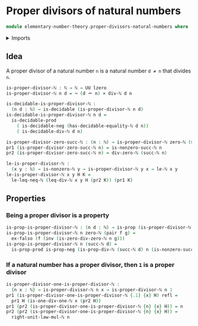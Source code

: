 # Proper divisors of natural numbers

```agda
module elementary-number-theory.proper-divisors-natural-numbers where
```

<details><summary>Imports</summary>
```agda
open import foundation.cartesian-product-types
open import foundation.decidable-types
open import foundation.dependent-pair-types
open import foundation.empty-types
open import foundation.identity-types
open import foundation.negation
open import foundation.propositions
open import foundation.universe-levels
open import elementary-number-theory.divisibility-natural-numbers
open import elementary-number-theory.equality-natural-numbers
open import elementary-number-theory.inequality-natural-numbers
open import elementary-number-theory.modular-arithmetic-standard-finite-types
open import elementary-number-theory.multiplication-natural-numbers
open import elementary-number-theory.natural-numbers
```
</details>

## Idea

 A proper divisor of a natural number `n` is a natural number `d ≠ n` that divides `n`.

```agda
is-proper-divisor-ℕ : ℕ → ℕ → UU lzero
is-proper-divisor-ℕ n d = ¬ (d ＝ n) × div-ℕ d n

is-decidable-is-proper-divisor-ℕ :
  (n d : ℕ) → is-decidable (is-proper-divisor-ℕ n d)
is-decidable-is-proper-divisor-ℕ n d =
  is-decidable-prod
    ( is-decidable-neg (has-decidable-equality-ℕ d n))
    ( is-decidable-div-ℕ d n)

is-proper-divisor-zero-succ-ℕ : (n : ℕ) → is-proper-divisor-ℕ zero-ℕ (succ-ℕ n)
pr1 (is-proper-divisor-zero-succ-ℕ n) = is-nonzero-succ-ℕ n
pr2 (is-proper-divisor-zero-succ-ℕ n) = div-zero-ℕ (succ-ℕ n)

le-is-proper-divisor-ℕ :
  (x y : ℕ) → is-nonzero-ℕ y → is-proper-divisor-ℕ y x → le-ℕ x y
le-is-proper-divisor-ℕ x y H K =
  le-leq-neq-ℕ (leq-div-ℕ x y H (pr2 K)) (pr1 K)
```

## Properties

### Being a proper divisor is a property

```agda
is-prop-is-proper-divisor-ℕ : (n d : ℕ) → is-prop (is-proper-divisor-ℕ n d)
is-prop-is-proper-divisor-ℕ n zero-ℕ (pair f g) =
  ex-falso (f (inv (is-zero-div-zero-ℕ n g)))
is-prop-is-proper-divisor-ℕ n (succ-ℕ d) =
  is-prop-prod is-prop-neg (is-prop-div-ℕ (succ-ℕ d) n (is-nonzero-succ-ℕ d))
```

### If a natural number has a proper divisor, then `1` is a proper divisor

```agda
is-proper-divisor-one-is-proper-divisor-ℕ :
  {n x : ℕ} → is-proper-divisor-ℕ n x → is-proper-divisor-ℕ n 1
pr1 (is-proper-divisor-one-is-proper-divisor-ℕ {.1} {x} H) refl =
  pr1 H (is-one-div-one-ℕ x (pr2 H))
pr1 (pr2 (is-proper-divisor-one-is-proper-divisor-ℕ {n} {x} H)) = n
pr2 (pr2 (is-proper-divisor-one-is-proper-divisor-ℕ {n} {x} H)) =
  right-unit-law-mul-ℕ n
```
